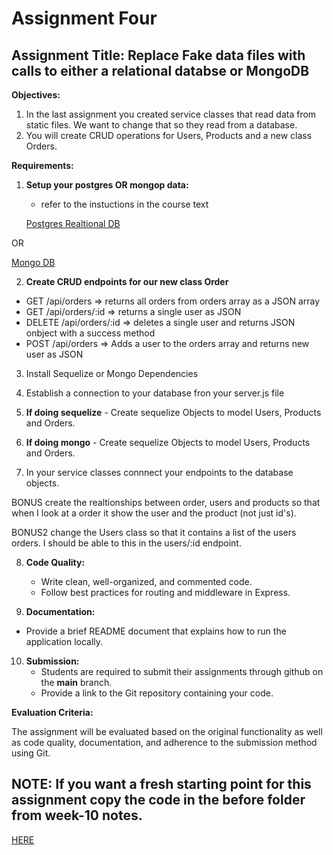 # Assignment Four

## Assignment Title: Replace Fake data files with calls to either a relational databse or MongoDB

**Objectives:**

1.  In the last assignment you created service classes that read data
    from static files. We want to change that so they read from a database.
2.  You will create CRUD operations for Users, Products and a new class Orders.

**Requirements:**

1. **Setup your postgres OR mongop data:**

   - refer to the instuctions in the course text

   [Postgres Realtional DB](https://webprogrammingtoolsandframeworks.sdds.ca/Relational-Database-Postgres/introduction-to-postgres)

OR

[Mongo DB](https://webprogrammingtoolsandframeworks.sdds.ca/NoSQL-Database-MongoDB/introduction-to-mongodb)

2. **Create CRUD endpoints for our new class Order**

- GET /api/orders => returns all orders from orders array as a JSON array
- GET /api/orders/:id => returns a single user as JSON
- DELETE /api/orders/:id => deletes a single user and returns JSON onbject with a success method
- POST /api/orders => Adds a user to the orders array and returns new user as JSON

3. Install Sequelize or Mongo Dependencies

4. Establish a connection to your database fron your server.js file

5. **If doing sequelize** - Create sequelize Objects to model Users, Products and Orders.

6. **If doing mongo** - Create sequelize Objects to model Users, Products and Orders.

7. In your service classes connnect your endpoints to the database objects.

BONUS create the realtionships between order, users and products so that when
I look at a order it show the user and the product (not just id's).

BONUS2 change the Users class so that it contains a list of the users orders. I should be able to this in the users/:id endpoint.

8. **Code Quality:**

   - Write clean, well-organized, and commented code.
   - Follow best practices for routing and middleware in Express.

9. **Documentation:**

- Provide a brief README document that explains how to run the application locally.

10. **Submission:**
    - Students are required to submit their assignments through github on the **main** branch.
    - Provide a link to the Git repository containing your code.

**Evaluation Criteria:**

The assignment will be evaluated based on the original functionality as well as code quality, documentation, and adherence to the submission method using Git.

## NOTE: If you want a fresh starting point for this assignment copy the code in the before folder from week-10 notes.

[HERE](https://github.com/bqchristie/seneca-web322-fall-2023/tree/main/notes/week-ten/before)
